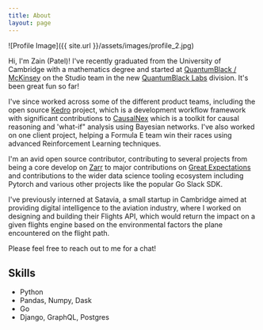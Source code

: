 ```yaml
---
title: About
layout: page
---
```

![Profile Image]({{ site.url }}/assets/images/profile_2.jpg)

Hi, I'm Zain (Patel)! I've recently graduated from the University of Cambridge with a mathematics degree and started at [QuantumBlack / McKinsey](https://quantumblack.com) on the Studio team in the new [QuantumBlack Labs](https://quantumblack.com/labs) division. It's been great fun so far!

I've since worked across some of the different product teams, including the open source [Kedro](https://github.com/quantumblacklabs/kedro) project, which is a development workflow framework with significant contributions to [CausalNex](https://github.com/quantumblacklabs/causalnex) which is a toolkit for causal reasoning and 'what-if" analysis using Bayesian networks. I've also worked on one client project, helping a Formula E team win their races using advanced Reinforcement Learning techniques.

I'm an avid open source contributor, contributing to several projects from being a core develop on [Zarr](https://github.com/zarr-developers/zarr-python) to major contributions on [Great Expectations](https://github.com/great-expectations/great_expectations) and contributions to the wider data science tooling ecosystem including Pytorch and various other projects like the popular Go Slack SDK.

I've previously interned at Satavia, a small startup in Cambridge aimed at providing digital intelligence to the aviation industry, where I worked on designing and building their Flights API, which would return the impact on a given flights engine based on the environmental factors the plane encountered on the flight path.

Please feel free to reach out to me for a chat!

<p></p>

<h2>Skills</h2>

<ul class="skill-list">
	<li>Python</li>
	<li>Pandas, Numpy, Dask</li>
	<li>Go</li>
	<li>Django, GraphQL, Postgres</li>
</ul>

<!-- <h2>Projects</h2>

<ul>
	<li><a href="https://github.com/">Lorem Lorem</a></li>
	<li><a href="https://github.com/">Ipsum Dolor</a></li>
	<li><a href="https://github.com/">Dolor Lorem</a></li>
</ul> -->
